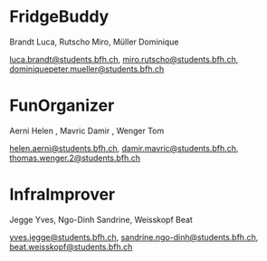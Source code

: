 # FridgeBuddy

Brandt Luca, Rutscho Miro,  Müller Dominique

luca.brandt@students.bfh.ch, miro.rutscho@students.bfh.ch, dominiquepeter.mueller@students.bfh.ch



# FunOrganizer

Aerni Helen , Mavric Damir , Wenger Tom

helen.aerni@students.bfh.ch, damir.mavric@students.bfh.ch, thomas.wenger.2@students.bfh.ch



# InfraImprover

Jegge Yves, Ngo-Dinh Sandrine, Weisskopf Beat 

yves.jegge@students.bfh.ch, sandrine.ngo-dinh@students.bfh.ch, beat.weisskopf@students.bfh.ch